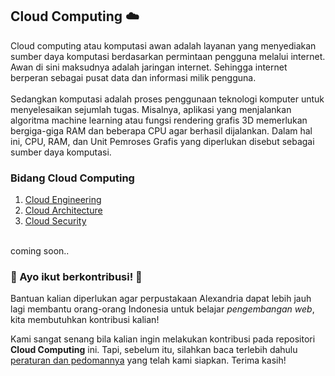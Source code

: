 ## Cloud Computing ☁️
Cloud computing atau komputasi awan adalah layanan yang menyediakan sumber daya komputasi berdasarkan permintaan pengguna melalui internet. Awan di sini maksudnya adalah jaringan internet. Sehingga internet berperan sebagai pusat data dan informasi milik pengguna.
<br><br>
Sedangkan komputasi adalah proses penggunaan teknologi komputer untuk menyelesaikan sejumlah tugas. Misalnya, aplikasi yang menjalankan algoritma machine learning atau fungsi rendering grafis 3D memerlukan bergiga-giga RAM dan beberapa CPU agar berhasil dijalankan. Dalam hal ini, CPU, RAM, dan Unit Pemroses Grafis yang diperlukan disebut sebagai sumber daya komputasi.

### Bidang Cloud Computing
1. [Cloud Engineering](<Cloud Engineering/Reference.md>)
2. [Cloud Architecture](<Cloud Architecture/Reference.md>)
3. [Cloud Security](<Cloud Security/Reference.md>)

<br>
coming soon..


### 🤩 Ayo ikut berkontribusi! 🤩

Bantuan kalian diperlukan agar perpustakaan Alexandria dapat lebih jauh lagi membantu orang-orang Indonesia untuk belajar _pengembangan web_, kita membutuhkan kontribusi kalian!

Kami sangat senang bila kalian ingin melakukan kontribusi pada repositori **Cloud Computing** ini. Tapi, sebelum itu, silahkan baca terlebih dahulu [peraturan dan pedomannya](CONTRIBUTING.md) yang telah kami siapkan. Terima kasih!
